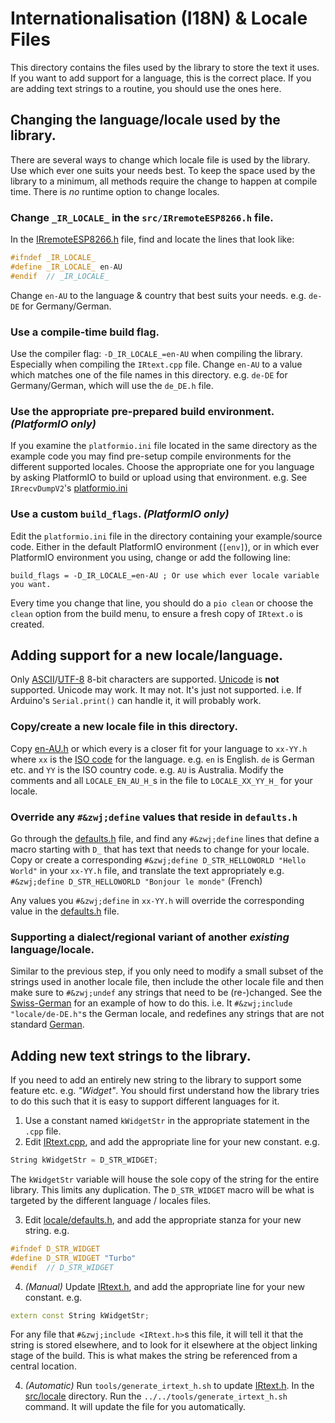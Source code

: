 # Internationalisation (I18N) & Locale Files

This directory contains the files used by the library to store the text it uses. If you want to add support for a language, this is the
correct place. If you are adding text strings to a routine, you should use the ones here.

## Changing the language/locale used by the library.
There are several ways to change which locale file is used by the library. Use which ever one suits your needs best.
To keep the space used by the library to a minimum, all methods require the change to happen at compile time.
There is _no_ runtime option to change locales.

### Change `_IR_LOCALE_` in the `src/IRremoteESP8266.h` file.
In the [IRremoteESP8266.h](../IRremoteESP8266.h#L57-L59) file, find and locate the lines that look like:
```c++
#ifndef _IR_LOCALE_
#define _IR_LOCALE_ en-AU
#endif  // _IR_LOCALE_
```

Change `en-AU` to the language & country that best suits your needs. e.g. `de-DE` for Germany/German.

### Use a compile-time build flag.
Use the compiler flag: `-D_IR_LOCALE_=en-AU` when compiling the library. Especially when compiling the `IRtext.cpp` file.
Change `en-AU` to a value which matches one of the file names in this directory. e.g. `de-DE` for Germany/German, which will use
the `de_DE.h` file.

### Use the appropriate pre-prepared build environment. _(PlatformIO only)_
If you examine the `platformio.ini` file located in the same directory as the example code you may find pre-setup compile environments
for the different supported locales.
Choose the appropriate one for you language by asking PlatformIO to build or upload using that environment.
e.g. See `IRrecvDumpV2`'s [platformio.ini](../../examples/IRrecvDumpV2/platformio.ini)

### Use a custom `build_flags`. _(PlatformIO only)_
Edit the `platformio.ini` file in the directory containing your example/source code.
Either in the default PlatformIO environment (`[env]`), or in which ever PlatformIO environment you using,
change or add the following line:
```
build_flags = -D_IR_LOCALE_=en-AU ; Or use which ever locale variable you want.
```

Every time you change that line, you should do a `pio clean` or choose the `clean` option from the build menu, to ensure a fresh copy
of `IRtext.o` is created.

## Adding support for a new locale/language.

Only [ASCII](https://en.wikipedia.org/wiki/ASCII#8-bit_codes)/[UTF-8](https://en.wikipedia.org/wiki/UTF-8) 8-bit characters are supported.
[Unicode](https://en.wikipedia.org/wiki/Unicode) is **not** supported. Unicode may work. It may not. It's just not supported.
i.e. If Arduino's `Serial.print()` can handle it, it will probably work.

### Copy/create a new locale file in this directory.
Copy [en-AU.h](en-AU.h) or which every is a closer fit for your language to `xx-YY.h` where `xx` is the [ISO code](https://en.wikipedia.org/wiki/List_of_ISO_3166_country_codes) for the language.
e.g. `en` is English. `de` is German etc. and `YY` is the ISO country code. e.g. `AU` is Australia.
Modify the comments and all `LOCALE_EN_AU_H_`s in the file to `LOCALE_XX_YY_H_` for your locale.


### Override any `#&zwj;define` values that reside in `defaults.h`
Go through the [defaults.h](https://github.com/crankyoldgit/IRremoteESP8266/blob/master/src/locale/defaults.h) file, and find any `#&zwj;define` lines that define a macro starting with `D_` that has text
that needs to change for your locale.
Copy or create a corresponding `#&zwj;define D_STR_HELLOWORLD "Hello World"` in your `xx-YY.h` file, and translate the text appropriately
e.g. `#&zwj;define D_STR_HELLOWORLD "Bonjour le monde"` (French)

Any values you `#&zwj;define` in `xx-YY.h` will override the corresponding value in the [defaults.h](https://github.com/crankyoldgit/IRremoteESP8266/blob/master/src/locale/defaults.h) file.

### Supporting a dialect/regional variant of another _existing_ language/locale.
Similar to the previous step, if you only need to modify a small subset of the strings used in another locale file, then include the
other locale file and then make sure to `#&zwj;undef` any strings that need to be (re-)changed.
See the [Swiss-German](https://github.com/crankyoldgit/IRremoteESP8266/blob/master/src/locale/de-CH.h) for an example of how to do this. i.e. It `#&zwj;include "locale/de-DE.h"`s the German locale, and
redefines any strings that are not standard [German](https://github.com/crankyoldgit/IRremoteESP8266/blob/master/src/locale/de-DE.h).

## Adding new text strings to the library.
If you need to add an entirely new string to the library to support some feature etc. e.g. _"Widget"_.
You should first understand how the library tries to do this such that it is easy to support different languages for it.

1. Use a constant named `kWidgetStr` in the appropriate statement in the `.cpp` file.
2. Edit [IRtext.cpp](IRtext.cpp), and add the appropriate line for your new constant. e.g.
```c++
String kWidgetStr = D_STR_WIDGET;
```
The `kWidgetStr` variable will house the sole copy of the string for the entire library. This limits any duplication.
The `D_STR_WIDGET` macro will be what is targeted by the different language / locales files.

3. Edit [locale/defaults.h](https://github.com/crankyoldgit/IRremoteESP8266/blob/master/src/locale/defaults.h), and add the appropriate stanza for your new string. e.g.
```c++
#ifndef D_STR_WIDGET
#define D_STR_WIDGET "Turbo"
#endif  // D_STR_WIDGET
```


4. _(Manual)_ Update [IRtext.h](https://github.com/crankyoldgit/IRremoteESP8266/blob/master/src/IRtext.h), and add the appropriate line for your new constant. e.g.
```c++
extern const String kWidgetStr;
```
For any file that `#&zwj;include <IRtext.h>`s this file, it will tell it that the string is stored elsewhere,
and to look for it elsewhere at the object linking stage of the build. This is what makes the string be referenced from a central location.

4. _(Automatic)_ Run `tools/generate_irtext_h.sh` to update [IRtext.h](https://github.com/crankyoldgit/IRremoteESP8266/blob/master/src/IRtext.h).
In the [src/locale](https://github.com/crankyoldgit/IRremoteESP8266/blob/master/src/locale/) directory. Run the `../../tools/generate_irtext_h.sh` command. It will update the file for you automatically.
